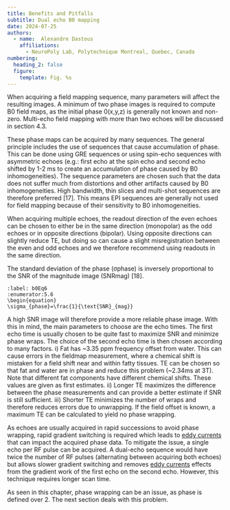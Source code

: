```yaml
---
title: Benefits and Pitfalls
subtitle: Dual echo B0 mapping
date: 2024-07-25
authors:
  - name:  Alexandre Dastous
    affiliations:
      - NeuroPoly Lab, Polytechnique Montreal, Quebec, Canada
numbering:
  heading_2: false
  figure:
    template: Fig. %s
---
```


When acquiring a field mapping sequence, many parameters will affect the resulting images. A minimum of two phase images is required to compute B0 field maps, as the initial phase 0(x,y,z) is generally not known and non-zero. Multi-echo field mapping with more than two echoes will be discussed in section 4.3. 

These phase maps can be acquired by many sequences. The general principle includes the use of sequences that cause accumulation of phase. This can be done using GRE sequences or using spin-echo sequences with asymmetric echoes (e.g.: first echo at the spin echo and second echo shifted by 1-2 ms to create an accumulation of phase caused by B0 inhomogeneities). The sequence parameters are chosen such that the data does not suffer much from distortions and other artifacts caused by B0 inhomogeneities. High bandwidth, thin slices and multi-shot sequences are therefore preferred [17]. This means EPI sequences are generally not used for field mapping because of their sensitivity to B0 inhomogeneities. 

When acquiring multiple echoes, the readout direction of the even echoes can be chosen to either be in the same direction (monopolar) as the odd echoes or in opposite directions (bipolar). Using opposite directions can slightly reduce TE, but doing so can cause a slight misregistration between the even and odd echoes and we therefore recommend using readouts in the same direction. 

The standard deviation of the phase (σphase) is inversely proportional to the SNR of the magnitude image (SNRmag) [18].

```{math}
:label: b0Eq6
:enumerator:5.6
\begin{equation}
\sigma_{phase}=\frac{1}{\text{SNR}_{mag}}
```

A high SNR image will therefore provide a more reliable phase image. With this in mind, the main parameters to choose are the echo times. The first echo time is usually chosen to be quite fast to maximize SNR and minimize phase wraps. The choice of the second echo time is then chosen according to many factors. i) Fat has ~3.35 ppm frequency offset from water. This can cause errors in the fieldmap measurement, where a chemical shift is mistaken for a field shift near and within fatty tissues. TE can be chosen so that fat and water are in phase and reduce this problem (~2.34ms at 3T). Note that different fat components have different chemical shifts. These values are given as first estimates. ii) Longer TE maximizes the difference between the phase measurements and can provide a better estimate if SNR is still sufficient. iii) Shorter TE minimizes the number of wraps and therefore reduces errors due to unwrapping. If the field offset is known, a maximum TE can be calculated to yield no phase wrapping.

As echoes are usually acquired in rapid successions to avoid phase wrapping, rapid gradient switching is required which leads to [eddy currents](https://en.wikipedia.org/wiki/Eddy_current) that can impact the acquired phase data. To mitigate the issue, a single echo per RF pulse can be acquired. A dual-echo sequence would have twice the number of RF pulses (alternating between acquiring both echoes) but allows slower gradient switching and removes [eddy currents](https://en.wikipedia.org/wiki/Eddy_current) effects from the gradient work of the first echo on the second echo. However, this technique requires longer scan time.

As seen in this chapter, phase wrapping can be an issue, as phase is defined over 2. The next section deals with this problem.